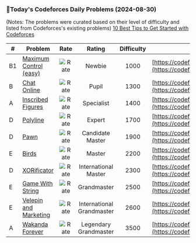 ### 🌟Today's Codeforces Daily Problems (2024-08-30)
(Notes: The problems were curated based on their level of difficulty and listed from Codeforces's existing problems)
[10 Best Tips to Get Started with Codeforces](https://github.com/ika9810/Codeforces-Daily-Problems/blob/main/10%20Best%20Tips%20to%20Get%20Started%20with%20Codeforces.md)

| # | Problem | Rate| Rating | Difficulty | Contest |
|---| ----- | :--------: | :----------: | :----------: | ---------- |
|B1|[Maximum Control (easy)](https://codeforces.com/contest/958/problem/B1)|![Rate](https://img.shields.io/badge/Newbie-1000-lightgrey)|Newbie|1000|[https://codeforces.com/contest/958](https://codeforces.com/contest/958)|
|B|[Chat Online](https://codeforces.com/contest/469/problem/B)|![Rate](https://img.shields.io/badge/Pupil-1300-brightgreen)|Pupil|1300|[https://codeforces.com/contest/469](https://codeforces.com/contest/469)|
|A|[Inscribed Figures](https://codeforces.com/contest/1156/problem/A)|![Rate](https://img.shields.io/badge/Specialist-1400-9cf)|Specialist|1400|[https://codeforces.com/contest/1156](https://codeforces.com/contest/1156)|
|D|[Polyline](https://codeforces.com/contest/617/problem/D)|![Rate](https://img.shields.io/badge/Expert-1700-blue)|Expert|1700|[https://codeforces.com/contest/617](https://codeforces.com/contest/617)|
|D|[Pawn](https://codeforces.com/contest/41/problem/D)|![Rate](https://img.shields.io/badge/Candidate%20Master-1900-blueviolet)|Candidate Master|1900|[https://codeforces.com/contest/41](https://codeforces.com/contest/41)|
|E|[Birds](https://codeforces.com/contest/922/problem/E)|![Rate](https://img.shields.io/badge/Master-2200-orange)|Master|2200|[https://codeforces.com/contest/922](https://codeforces.com/contest/922)|
|D|[XORificator](https://codeforces.com/contest/1977/problem/D)|![Rate](https://img.shields.io/badge/International%20Master-2300-orange)|International Master|2300|[https://codeforces.com/contest/1977](https://codeforces.com/contest/1977)|
|E|[Game With String](https://codeforces.com/contest/1221/problem/E)|![Rate](https://img.shields.io/badge/Grandmaster-2500-red)|Grandmaster|2500|[https://codeforces.com/contest/1221](https://codeforces.com/contest/1221)|
|E|[Velepin and Marketing](https://codeforces.com/contest/1793/problem/E)|![Rate](https://img.shields.io/badge/International%20Grandmaster-2600-red)|International Grandmaster|2600|[https://codeforces.com/contest/1793](https://codeforces.com/contest/1793)|
|A|[Wakanda Forever](https://codeforces.com/contest/1423/problem/A)|![Rate](https://img.shields.io/badge/Legendary%20Grandmaster-3500-red)|Legendary Grandmaster|3500|[https://codeforces.com/contest/1423](https://codeforces.com/contest/1423)|
